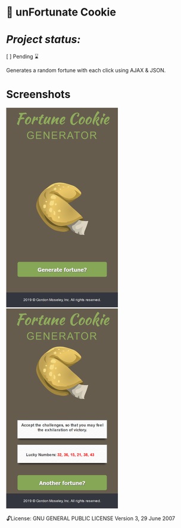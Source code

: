 
:cookie: unFortunate Cookie 
==============
***Project status:***
==============
<!--:white_check_mark: Complete -->
 [ ] Pending       :hourglass:
<!-- - [ ] Incomplete     :x: -->

Generates a random fortune with each click using AJAX & JSON.

Screenshots
===========

<img src="https://github.com/moseleygj/WebPages/blob/master/FortuneCookie/Screenshot1.png" alt="screenshot2" width="300px"/>

<img src="https://github.com/moseleygj/WebPages/blob/master/FortuneCookie/Screenshot2.png" alt="screenshot1" width="300px"/>


 :unlock:License:
GNU GENERAL PUBLIC LICENSE Version 3, 29 June 2007

